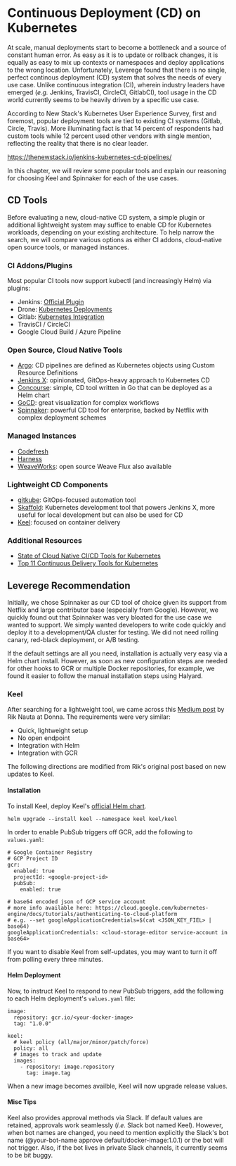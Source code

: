 # Continuous Deployment (CD) on Kubernetes

At scale, manual deployments start to become a bottleneck and a source of constant human error. As easy as it is to update or rollback changes, it is equally as easy to mix up contexts or namespaces and deploy applications to the wrong location. Unfortunately, Leverege found that there is no single, perfect continous deployment (CD) system that solves the needs of every use case. Unlike continuous integration (CI), wherein industry leaders have emerged (*e.g.* Jenkins, TravisCI, CircleCI, GitlabCI), tool usage in the CD world currently seems to be heavily driven by a specific use case. 

According to New Stack's Kubernetes User Experience Survey, first and foremost, popular deployment tools are tied to existing CI systems (Gitlab, Circle, Travis). More illuminating fact is that 14 percent of respondents had custom tools while 12 percent used other vendors with single mention, reflecting the reality that there is no clear leader. 

<https://thenewstack.io/jenkins-kubernetes-cd-pipelines/> 

In this chapter, we will review some popular tools and explain our reasoning for choosing Keel and Spinnaker for each of the use cases. 

## CD Tools
Before evaluating a new, cloud-native CD system, a simple plugin or additional lightweight system may suffice to enable CD for Kubernetes workloads, depending on your existing architecture. To help narrow the search, we will compare various options as either CI addons, cloud-native open source tools, or managed instances. 

### CI Addons/Plugins
Most popular CI tools now support kubectl (and increasingly Helm) via plugins:
- Jenkins: [Official Plugin](https://github.com/jenkinsci/kubernetes-plugin)
- Drone: [Kubernetes Deployments](http://plugins.drone.io/mactynow/drone-kubernetes/)
- Gitlab: [Kubernetes Integration](https://about.gitlab.com/solutions/kubernetes/)
- TravisCI / CircleCI
- Google Cloud Build / Azure Pipeline

### Open Source, Cloud Native Tools
- [Argo](https://argoproj.github.io/): CD pipelines are defined as Kubernetes objects using Custom Resource Definitions
- [Jenkins X](https://jenkins-x.io/): opinionated, GitOps-heavy approach to Kubernetes CD
- [Concourse](https://concourse-ci.org/): simple, CD tool written in Go that can be deployed as a Helm chart
- [GoCD](https://www.gocd.org/kubernetes.html): great visualization for complex workflows
- [Spinnaker](https://www.spinnaker.io/): powerful CD tool for enterprise, backed by Netflix with complex deployment schemes

### Managed Instances
- [Codefresh](https://codefresh.io/) 
- [Harness](https://harness.io/) 
- [WeaveWorks](https://www.weave.works/product/enterprise-kubernetes-platform/): open source Weave Flux also available

### Lightweight CD Components
- [gitkube](https://gitkube.sh/): GitOps-focused automation tool
- [Skaffold](https://skaffold.dev/): Kubernetes development tool that powers Jenkins X, more useful for local development but can also be used for CD
- [Keel](https://keel.sh/): focused on container delivery

### Additional Resources
- [State of Cloud Native CI/CD Tools for Kubernetes](https://engineering.opsgenie.com/cloud-native-continuous-integration-and-delivery-tools-for-kubernetes-e6ea34d308c)
- [Top 11 Continuous Delivery Tools for Kubernetes](https://www.weave.works/blog/continuous-delivery-tools-for-kubernetes-part-1)

## Leverege Recommendation
Initially, we chose Spinnaker as our CD tool of choice given its support from Netflix and large contributor base (especially from Google). However, we quickly found out that Spinnaker was very bloated for the use case we wanted to support. We simply wanted developers to write code quickly and deploy it to a development/QA cluster for testing. We did not need rolling canary, red-black deployment, or A/B testing. 

If the default settings are all you need, installation is actually very easy via a Helm chart install. However, as soon as new configuration steps are needed for other hooks to GCR or multiple Docker repositories, for example, we found it easier to follow the manual installation steps using Halyard. 

### Keel
After searching for a lightweight tool, we came across this [Medium post](https://medium.com/donna-legal/ci-cd-with-less-fluff-more-awesome-28af61288a03) by Rik Nauta at Donna. The requirements were very similar:

- Quick, lightweight setup
- No open endpoint
- Integration with Helm
- Integration with GCR

The following directions are modified from Rik's original post based on new updates to Keel. 

#### Installation

To install Keel, deploy Keel's [official Helm chart](https://github.com/keel-hq/keel/tree/master/chart/keel). 

```helm upgrade --install keel --namespace keel keel/keel```

In order to enable PubSub triggers off GCR, add the following to `values.yaml`:

```
# Google Container Registry
# GCP Project ID
gcr:
  enabled: true
  projectId: <google-project-id>
  pubSub:
    enabled: true

# base64 encoded json of GCP service account
# more info available here: https://cloud.google.com/kubernetes-engine/docs/tutorials/authenticating-to-cloud-platform
# e.g. --set googleApplicationCredentials=$(cat <JSON_KEY_FIEL> | base64)
googleApplicationCredentials: <cloud-storage-editor service-account in base64> 
```

If you want to disable Keel from self-updates, you may want to turn it off from polling every three minutes. 

#### Helm Deployment
Now, to instruct Keel to respond to new PubSub triggers, add the following to each Helm deployment's `values.yaml` file:

```
image:
  repository: gcr.io/<your-docker-image>
  tag: "1.0.0"

keel:
  # keel policy (all/major/minor/patch/force)
  policy: all
  # images to track and update
  images:
    - repository: image.repository
      tag: image.tag 
```

When a new image becomes availble, Keel will now upgrade release values. 

#### Misc Tips
Keel also provides approval methods via Slack. If default values are retained, approvals work seamlessly (*i.e.* Slack bot named Keel). However, when bot names are changed, you need to mention explicitly the Slack's bot name (@your-bot-name approve default/docker-image:1.0.1) or the bot will not trigger. Also, if the bot lives in private Slack channels, it currently seems to be bit buggy. 
